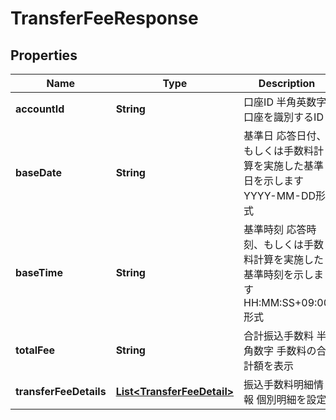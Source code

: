 
# TransferFeeResponse

## Properties
Name | Type | Description | Notes
------------ | ------------- | ------------- | -------------
**accountId** | **String** | 口座ID 半角英数字 口座を識別するID  | 
**baseDate** | **String** | 基準日 応答日付、もしくは手数料計算を実施した基準日を示します YYYY-MM-DD形式  | 
**baseTime** | **String** | 基準時刻 応答時刻、もしくは手数料計算を実施した基準時刻を示します HH:MM:SS+09:00形式  | 
**totalFee** | **String** | 合計振込手数料 半角数字 手数料の合計額を表示  | 
**transferFeeDetails** | [**List&lt;TransferFeeDetail&gt;**](TransferFeeDetail.md) | 振込手数料明細情報 個別明細を設定  | 



